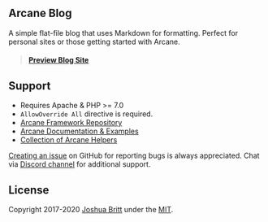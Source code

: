## Arcane Blog

A simple flat-file blog that uses Markdown for formatting. Perfect for personal sites or those getting started with Arcane.

> #### [Preview Blog Site](https://blog.arcane.dev)

## Support

- Requires Apache & PHP >= 7.0
- `AllowOverride All` directive is required.
- [Arcane Framework Repository](https://github.com/MEDIA76/arcane)
- [Arcane Documentation & Examples](https://github.com/MEDIA76/arcane/blob/master/MANUAL.md)
- [Collection of Arcane Helpers](https://github.com/MEDIA76/arcane-helpers)

[Creating an issue](https://github.com/MEDIA76/arcane-blog/issues) on GitHub for reporting bugs is always appreciated. Chat via [Discord channel](https://chat.arcane.dev) for additional support.

## License

Copyright 2017-2020 [Joshua Britt](https://github.com/capachow) under the [MIT](LICENSE.md).